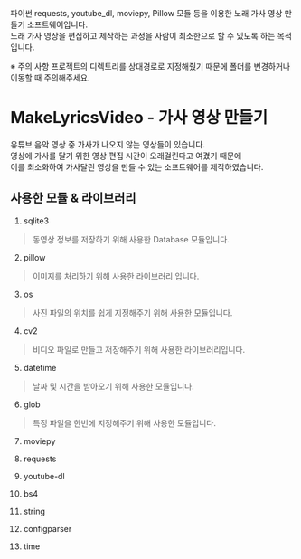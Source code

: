 파이썬 requests, youtube_dl, moviepy, Pillow 모듈 등을 이용한 노래 가사 영상 만들기 소프트웨어입니다.   
노래 가사 영상을 편집하고 제작하는 과정을 사람이 최소한으로 할 수 있도록 하는 목적입니다.   

※ 주의 사항
프로젝트의 디렉토리를 상대경로로 지정해줬기 때문에 폴더를 변경하거나
이동할 때 주의해주세요.   
 
# MakeLyricsVideo - 가사 영상 만들기
유튜브 음악 영상 중 가사가 나오지 않는 영상들이 있습니다.   
영상에 가사를 달기 위한 영상 편집 시간이 오래걸린다고 여겼기 때문에   
이를 최소화하여 가사달린 영상을 만들 수 있는 소프트웨어를 제작하였습니다.   

## 사용한 모듈 & 라이브러리
1. sqlite3
> 동영상 정보를 저장하기 위해 사용한 Database 모듈입니다.
2. pillow
> 이미지를 처리하기 위해 사용한 라이브러리 입니다.
3. os
> 사진 파일의 위치를 쉽게 지정해주기 위해 사용한 모듈입니다.
4. cv2
> 비디오 파일로 만들고 저장해주기 위해 사용한 라이브러리입니다.
5. datetime
> 날짜 및 시간을 받아오기 위해 사용한 모듈입니다.
6. glob
> 특정 파일을 한번에 지정해주기 위해 사용한 모듈입니다.
7. moviepy
> 
8. requests
> 
9. youtube-dl
> 
10. bs4
> 
11. string
> 
12. configparser
> 
13. time
> 
